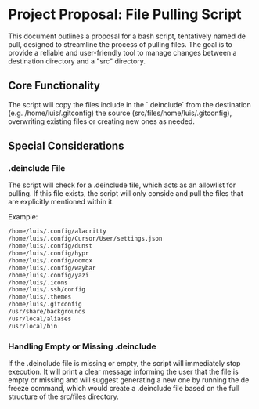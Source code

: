# **Project Proposal: File Pulling Script**

This document outlines a proposal for a bash script, tentatively named de pull, designed to streamline the process of pulling files. The goal is to provide a reliable and user-friendly tool to manage changes between a destination directory and a "src" directory.

## **Core Functionality**

The script will copy the files include in the \`.deinclude\` from the destination (e.g. /home/luis/.gitconfig) the source (src/files/home/luis/.gitconfig), overwriting existing files or creating new ones as needed.

## **Special Considerations**

### **.deinclude File**

The script will check for a .deinclude file, which acts as an allowlist for pulling. If this file exists, the script will only conside and pull the files that are explicitly mentioned within it.

Example:

```txt
/home/luis/.config/alacritty
/home/luis/.config/Cursor/User/settings.json
/home/luis/.config/dunst
/home/luis/.config/hypr
/home/luis/.config/oomox
/home/luis/.config/waybar
/home/luis/.config/yazi
/home/luis/.icons
/home/luis/.ssh/config
/home/luis/.themes
/home/luis/.gitconfig
/usr/share/backgrounds
/usr/local/aliases
/usr/local/bin
```

### **Handling Empty or Missing .deinclude**

If the .deinclude file is missing or empty, the script will immediately stop execution. It will print a clear message informing the user that the file is empty or missing and will suggest generating a new one by running the de freeze command, which would create a .deinclude file based on the full structure of the src/files directory.